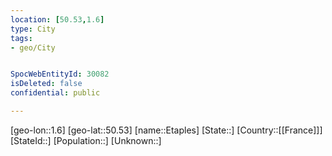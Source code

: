 ```yaml
---
location: [50.53,1.6]
type: City
tags:
- geo/City


SpocWebEntityId: 30082
isDeleted: false
confidential: public

---
```

[geo-lon::1.6]
[geo-lat::50.53]
[name::Etaples]
[State::]
[Country::[[France]]]
[StateId::]
[Population::]
[Unknown::]

